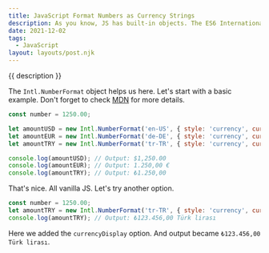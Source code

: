 ```yaml
---
title: JavaScript Format Numbers as Currency Strings
description: As you know, JS has built-in objects. The ES6 Internationalization API helps us format numbers as currency strings.
date: 2021-12-02
tags:
  - JavaScript
layout: layouts/post.njk
---
```


{{ description }}

The `Intl.NumberFormat` object helps us here. Let's start with a basic example. Don't forget to check [MDN](https://developer.mozilla.org/en-US/docs/Web/JavaScript/Reference/Global_Objects/Intl/NumberFormat) for more details.

``` js
const number = 1250.00;

let amountUSD = new Intl.NumberFormat('en-US', { style: 'currency', currency: 'USD' }).format(number); // United States
let amountEUR = new Intl.NumberFormat('de-DE', { style: 'currency', currency: 'EUR' }).format(number); // Germany
let amountTRY = new Intl.NumberFormat('tr-TR', { style: 'currency', currency: 'TRY' }).format(number); // Turkey

console.log(amountUSD); // Output: $1,250.00
console.log(amountEUR); // Output: 1.250,00 €
console.log(amountTRY); // Output: ₺1.250,00
```

That's nice. All vanilla JS. Let's try another option.

``` js
const number = 1250.00;
let amountTRY = new Intl.NumberFormat('tr-TR', { style: 'currency', currency: 'TRY', currencyDisplay: 'name' }).format(number); // Turkey
console.log(amountTRY); // Output: ₺123.456,00 Türk lirası
```

Here we added the `currencyDisplay` option. And output became `₺123.456,00 Türk lirası`.


